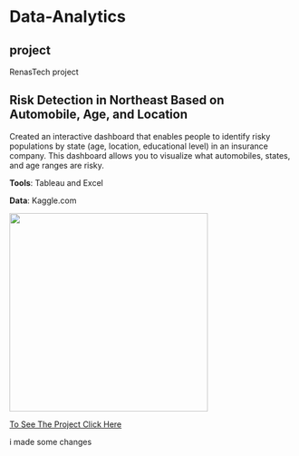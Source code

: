 # Data-Analytics
## project
RenasTech project
<!--RenasTech projects-->
## Risk Detection in Northeast Based on **Automobile, Age, and Location**

Created an interactive dashboard that enables people to identify risky populations by state (age, location, educational level) in an insurance company. This dashboard allows you to visualize what automobiles, states, and age ranges are risky.

**Tools**: Tableau and Excel

**Data**: Kaggle.com


<img src ="https://cdn.wallethub.com/wallethub/posts/79790/how-does-car-insurance-work.png" width="350" height="auto" >

<a href="https://public.tableau.com/app/profile/hiwa.tase/viz/INSURANCECLAIM/Dashboardmodified">To See The Project Click Here</a>
  

i made some changes
